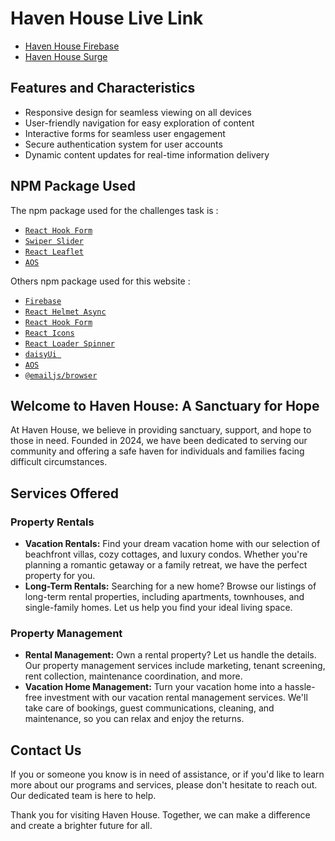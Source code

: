# Haven House Live Link

- [Haven House Firebase](https://haven-house-c40d3.web.app/)
- [Haven House Surge](https://haven-house.surge.sh/)

## Features and Characteristics

- Responsive design for seamless viewing on all devices
- User-friendly navigation for easy exploration of content
- Interactive forms for seamless user engagement
- Secure authentication system for user accounts
- Dynamic content updates for real-time information delivery

## NPM Package Used

The npm package used for the challenges task is :

- [`React Hook Form`](https://react-hook-form.com/)
- [`Swiper Slider`](https://swiperjs.com/)
- [`React Leaflet`](https://react-leaflet.js.org/)
- [`AOS`](https://www.npmjs.com/package/aos)

Others npm package used for this website :

- [`Firebase`](https://console.firebase.google.com/)
- [`React Helmet Async`](https://www.npmjs.com/package/react-helmet-async)
- [`React Hook Form`](https://react-hook-form.com/)
- [`React Icons`](https://www.npmjs.com/package/react-icons)
- [`React Loader Spinner`](https://www.npmjs.com/package/react-loader-spinner)
- [`daisyUi `](https://daisyui.com/)
- [`AOS`](https://michalsnik.github.io/aos/)
- [`@emailjs/browser`](https://www.emailjs.com/)

## Welcome to Haven House: A Sanctuary for Hope

At Haven House, we believe in providing sanctuary, support, and hope to those in need. Founded in 2024, we have been dedicated to serving our community and offering a safe haven for individuals and families facing difficult circumstances.

## Services Offered

### Property Rentals

- **Vacation Rentals:** Find your dream vacation home with our selection of beachfront villas, cozy cottages, and luxury condos. Whether you're planning a romantic getaway or a family retreat, we have the perfect property for you.
- **Long-Term Rentals:** Searching for a new home? Browse our listings of long-term rental properties, including apartments, townhouses, and single-family homes. Let us help you find your ideal living space.

### Property Management

- **Rental Management:** Own a rental property? Let us handle the details. Our property management services include marketing, tenant screening, rent collection, maintenance coordination, and more.
- **Vacation Home Management:** Turn your vacation home into a hassle-free investment with our vacation rental management services. We'll take care of bookings, guest communications, cleaning, and maintenance, so you can relax and enjoy the returns.

## Contact Us

If you or someone you know is in need of assistance, or if you'd like to learn more about our programs and services, please don't hesitate to reach out. Our dedicated team is here to help.

Thank you for visiting Haven House. Together, we can make a difference and create a brighter future for all.
